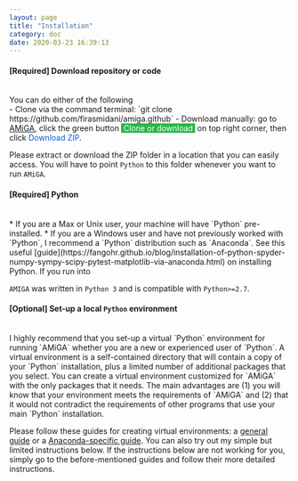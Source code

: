 ```yaml
---
layout: page
title: "Installation"
category: doc
date: 2020-03-23 16:39:13
---
```


#### [Required] Download repository or code

<br />
You can do either of the following
<br />
- Clone via the command terminal: `git clone https://github.com/firasmidani/amiga.github`
- Download manually: go to <a href="https://github.com/firasmidani/github">AMiGA</a>, click the green button <span style="color:#ffffff;background-color:#2ab748">&nbsp;Clone or download&nbsp;</span> on top right corner, then click <span style="color:#075bd0;">Download ZIP</span>.

Please extract or download the ZIP folder in a location that you can easily access. You will have to point `Python` to this folder whenever you want to run `AMiGA`.
<br />

#### [Required] Python

<br />
* If you are a Max or Unix user, your machine will have `Python` pre-installed.
* If you are a Windows user and have not previously worked with `Python`, I recommend a `Python` distribution such as `Anaconda`. See this useful [guide](https://fangohr.github.io/blog/installation-of-python-spyder-numpy-sympy-scipy-pytest-matplotlib-via-anaconda.html) on installing Python. If you run into

`AMIGA` was written in `Python 3` and is compatible with `Python>=2.7`.
<br />

#### [Optional] Set-up a local `Python` environment

<br />
I highly recommend that you set-up a virtual `Python` environment for running `AMiGA` whether you are a new or experienced user of `Python`.  A virtual environment is a self-contained directory that will contain a copy of your `Python` installation, plus a limited number of additional packages that you select. You can create a virtual environment customized for `AMiGA` with the only packages that it needs. The main advantages are (1) you will know that your environment meets the requirements of `AMiGA` and (2) that it would not contradict the requirements of other programs that use your main `Python` installation.

Please follow these guides for creating virtual environments: a <a href="https://packaging.python.org/guides/installing-using-pip-and-virtual-environments/">general guide</a> or a <a href="https://uoa-eresearch.github.io/eresearch-cookbook/recipe/2014/11/20/conda/">Anaconda-specific guide</a>. You can also try out my simple but limited instructions below. If the instructions below are not working for you, simply go to the before-mentioned guides and follow their more detailed instructions.

<br />
